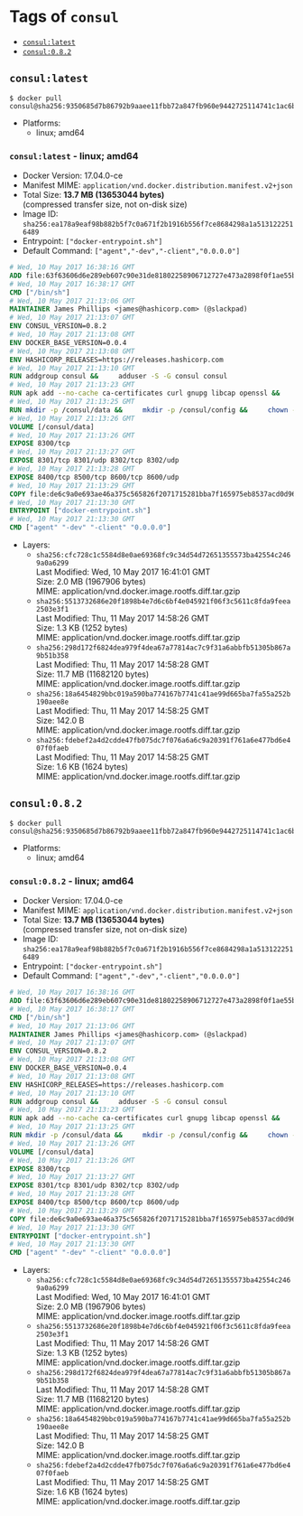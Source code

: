 <!-- THIS FILE IS GENERATED VIA './update-remote.sh' -->

# Tags of `consul`

-	[`consul:latest`](#consullatest)
-	[`consul:0.8.2`](#consul082)

## `consul:latest`

```console
$ docker pull consul@sha256:9350685d7b86792b9aaee11fbb72a847fb960e9442725114741c1ac6b512c5de
```

-	Platforms:
	-	linux; amd64

### `consul:latest` - linux; amd64

-	Docker Version: 17.04.0-ce
-	Manifest MIME: `application/vnd.docker.distribution.manifest.v2+json`
-	Total Size: **13.7 MB (13653044 bytes)**  
	(compressed transfer size, not on-disk size)
-	Image ID: `sha256:ea178a9eaf98b882b5f7c0a671f2b1916b556f7ce8684298a1a5131222516489`
-	Entrypoint: `["docker-entrypoint.sh"]`
-	Default Command: `["agent","-dev","-client","0.0.0.0"]`

```dockerfile
# Wed, 10 May 2017 16:38:16 GMT
ADD file:63f63606d6e289eb607c90e31de81802258906712727e473a2898f0f1ae55bb5 in / 
# Wed, 10 May 2017 16:38:17 GMT
CMD ["/bin/sh"]
# Wed, 10 May 2017 21:13:06 GMT
MAINTAINER James Phillips <james@hashicorp.com> (@slackpad)
# Wed, 10 May 2017 21:13:07 GMT
ENV CONSUL_VERSION=0.8.2
# Wed, 10 May 2017 21:13:08 GMT
ENV DOCKER_BASE_VERSION=0.0.4
# Wed, 10 May 2017 21:13:08 GMT
ENV HASHICORP_RELEASES=https://releases.hashicorp.com
# Wed, 10 May 2017 21:13:10 GMT
RUN addgroup consul &&     adduser -S -G consul consul
# Wed, 10 May 2017 21:13:23 GMT
RUN apk add --no-cache ca-certificates curl gnupg libcap openssl &&     gpg --recv-keys 91A6E7F85D05C65630BEF18951852D87348FFC4C &&     mkdir -p /tmp/build &&     cd /tmp/build &&     wget ${HASHICORP_RELEASES}/docker-base/${DOCKER_BASE_VERSION}/docker-base_${DOCKER_BASE_VERSION}_linux_amd64.zip &&     wget ${HASHICORP_RELEASES}/docker-base/${DOCKER_BASE_VERSION}/docker-base_${DOCKER_BASE_VERSION}_SHA256SUMS &&     wget ${HASHICORP_RELEASES}/docker-base/${DOCKER_BASE_VERSION}/docker-base_${DOCKER_BASE_VERSION}_SHA256SUMS.sig &&     gpg --batch --verify docker-base_${DOCKER_BASE_VERSION}_SHA256SUMS.sig docker-base_${DOCKER_BASE_VERSION}_SHA256SUMS &&     grep ${DOCKER_BASE_VERSION}_linux_amd64.zip docker-base_${DOCKER_BASE_VERSION}_SHA256SUMS | sha256sum -c &&     unzip docker-base_${DOCKER_BASE_VERSION}_linux_amd64.zip &&     cp bin/gosu bin/dumb-init /bin &&     wget ${HASHICORP_RELEASES}/consul/${CONSUL_VERSION}/consul_${CONSUL_VERSION}_linux_amd64.zip &&     wget ${HASHICORP_RELEASES}/consul/${CONSUL_VERSION}/consul_${CONSUL_VERSION}_SHA256SUMS &&     wget ${HASHICORP_RELEASES}/consul/${CONSUL_VERSION}/consul_${CONSUL_VERSION}_SHA256SUMS.sig &&     gpg --batch --verify consul_${CONSUL_VERSION}_SHA256SUMS.sig consul_${CONSUL_VERSION}_SHA256SUMS &&     grep consul_${CONSUL_VERSION}_linux_amd64.zip consul_${CONSUL_VERSION}_SHA256SUMS | sha256sum -c &&     unzip -d /bin consul_${CONSUL_VERSION}_linux_amd64.zip &&     cd /tmp &&     rm -rf /tmp/build &&     apk del gnupg openssl &&     rm -rf /root/.gnupg
# Wed, 10 May 2017 21:13:25 GMT
RUN mkdir -p /consul/data &&     mkdir -p /consul/config &&     chown -R consul:consul /consul
# Wed, 10 May 2017 21:13:26 GMT
VOLUME [/consul/data]
# Wed, 10 May 2017 21:13:26 GMT
EXPOSE 8300/tcp
# Wed, 10 May 2017 21:13:27 GMT
EXPOSE 8301/tcp 8301/udp 8302/tcp 8302/udp
# Wed, 10 May 2017 21:13:28 GMT
EXPOSE 8400/tcp 8500/tcp 8600/tcp 8600/udp
# Wed, 10 May 2017 21:13:29 GMT
COPY file:de6c9a0e693ae46a375c565826f2071715281bba7f165975eb8537acd0d96ff4 in /usr/local/bin/docker-entrypoint.sh 
# Wed, 10 May 2017 21:13:30 GMT
ENTRYPOINT ["docker-entrypoint.sh"]
# Wed, 10 May 2017 21:13:30 GMT
CMD ["agent" "-dev" "-client" "0.0.0.0"]
```

-	Layers:
	-	`sha256:cfc728c1c5584d8e0ae69368fc9c34d54d72651355573ba42554c2469a0a6299`  
		Last Modified: Wed, 10 May 2017 16:41:01 GMT  
		Size: 2.0 MB (1967906 bytes)  
		MIME: application/vnd.docker.image.rootfs.diff.tar.gzip
	-	`sha256:5513732686e20f1898b4e7d6c6bf4e045921f06f3c5611c8fda9feea2503e3f1`  
		Last Modified: Thu, 11 May 2017 14:58:26 GMT  
		Size: 1.3 KB (1252 bytes)  
		MIME: application/vnd.docker.image.rootfs.diff.tar.gzip
	-	`sha256:298d172f6824dea979f4dea67a77814ac7c9f31a6abbfb51305b867a9b51b358`  
		Last Modified: Thu, 11 May 2017 14:58:28 GMT  
		Size: 11.7 MB (11682120 bytes)  
		MIME: application/vnd.docker.image.rootfs.diff.tar.gzip
	-	`sha256:18a6454829bbc019a590ba774167b7741c41ae99d665ba7fa55a252b190aee8e`  
		Last Modified: Thu, 11 May 2017 14:58:25 GMT  
		Size: 142.0 B  
		MIME: application/vnd.docker.image.rootfs.diff.tar.gzip
	-	`sha256:fdebef2a4d2cdde47fb075dc7f076a6a6c9a20391f761a6e477bd6e407f0faeb`  
		Last Modified: Thu, 11 May 2017 14:58:25 GMT  
		Size: 1.6 KB (1624 bytes)  
		MIME: application/vnd.docker.image.rootfs.diff.tar.gzip

## `consul:0.8.2`

```console
$ docker pull consul@sha256:9350685d7b86792b9aaee11fbb72a847fb960e9442725114741c1ac6b512c5de
```

-	Platforms:
	-	linux; amd64

### `consul:0.8.2` - linux; amd64

-	Docker Version: 17.04.0-ce
-	Manifest MIME: `application/vnd.docker.distribution.manifest.v2+json`
-	Total Size: **13.7 MB (13653044 bytes)**  
	(compressed transfer size, not on-disk size)
-	Image ID: `sha256:ea178a9eaf98b882b5f7c0a671f2b1916b556f7ce8684298a1a5131222516489`
-	Entrypoint: `["docker-entrypoint.sh"]`
-	Default Command: `["agent","-dev","-client","0.0.0.0"]`

```dockerfile
# Wed, 10 May 2017 16:38:16 GMT
ADD file:63f63606d6e289eb607c90e31de81802258906712727e473a2898f0f1ae55bb5 in / 
# Wed, 10 May 2017 16:38:17 GMT
CMD ["/bin/sh"]
# Wed, 10 May 2017 21:13:06 GMT
MAINTAINER James Phillips <james@hashicorp.com> (@slackpad)
# Wed, 10 May 2017 21:13:07 GMT
ENV CONSUL_VERSION=0.8.2
# Wed, 10 May 2017 21:13:08 GMT
ENV DOCKER_BASE_VERSION=0.0.4
# Wed, 10 May 2017 21:13:08 GMT
ENV HASHICORP_RELEASES=https://releases.hashicorp.com
# Wed, 10 May 2017 21:13:10 GMT
RUN addgroup consul &&     adduser -S -G consul consul
# Wed, 10 May 2017 21:13:23 GMT
RUN apk add --no-cache ca-certificates curl gnupg libcap openssl &&     gpg --recv-keys 91A6E7F85D05C65630BEF18951852D87348FFC4C &&     mkdir -p /tmp/build &&     cd /tmp/build &&     wget ${HASHICORP_RELEASES}/docker-base/${DOCKER_BASE_VERSION}/docker-base_${DOCKER_BASE_VERSION}_linux_amd64.zip &&     wget ${HASHICORP_RELEASES}/docker-base/${DOCKER_BASE_VERSION}/docker-base_${DOCKER_BASE_VERSION}_SHA256SUMS &&     wget ${HASHICORP_RELEASES}/docker-base/${DOCKER_BASE_VERSION}/docker-base_${DOCKER_BASE_VERSION}_SHA256SUMS.sig &&     gpg --batch --verify docker-base_${DOCKER_BASE_VERSION}_SHA256SUMS.sig docker-base_${DOCKER_BASE_VERSION}_SHA256SUMS &&     grep ${DOCKER_BASE_VERSION}_linux_amd64.zip docker-base_${DOCKER_BASE_VERSION}_SHA256SUMS | sha256sum -c &&     unzip docker-base_${DOCKER_BASE_VERSION}_linux_amd64.zip &&     cp bin/gosu bin/dumb-init /bin &&     wget ${HASHICORP_RELEASES}/consul/${CONSUL_VERSION}/consul_${CONSUL_VERSION}_linux_amd64.zip &&     wget ${HASHICORP_RELEASES}/consul/${CONSUL_VERSION}/consul_${CONSUL_VERSION}_SHA256SUMS &&     wget ${HASHICORP_RELEASES}/consul/${CONSUL_VERSION}/consul_${CONSUL_VERSION}_SHA256SUMS.sig &&     gpg --batch --verify consul_${CONSUL_VERSION}_SHA256SUMS.sig consul_${CONSUL_VERSION}_SHA256SUMS &&     grep consul_${CONSUL_VERSION}_linux_amd64.zip consul_${CONSUL_VERSION}_SHA256SUMS | sha256sum -c &&     unzip -d /bin consul_${CONSUL_VERSION}_linux_amd64.zip &&     cd /tmp &&     rm -rf /tmp/build &&     apk del gnupg openssl &&     rm -rf /root/.gnupg
# Wed, 10 May 2017 21:13:25 GMT
RUN mkdir -p /consul/data &&     mkdir -p /consul/config &&     chown -R consul:consul /consul
# Wed, 10 May 2017 21:13:26 GMT
VOLUME [/consul/data]
# Wed, 10 May 2017 21:13:26 GMT
EXPOSE 8300/tcp
# Wed, 10 May 2017 21:13:27 GMT
EXPOSE 8301/tcp 8301/udp 8302/tcp 8302/udp
# Wed, 10 May 2017 21:13:28 GMT
EXPOSE 8400/tcp 8500/tcp 8600/tcp 8600/udp
# Wed, 10 May 2017 21:13:29 GMT
COPY file:de6c9a0e693ae46a375c565826f2071715281bba7f165975eb8537acd0d96ff4 in /usr/local/bin/docker-entrypoint.sh 
# Wed, 10 May 2017 21:13:30 GMT
ENTRYPOINT ["docker-entrypoint.sh"]
# Wed, 10 May 2017 21:13:30 GMT
CMD ["agent" "-dev" "-client" "0.0.0.0"]
```

-	Layers:
	-	`sha256:cfc728c1c5584d8e0ae69368fc9c34d54d72651355573ba42554c2469a0a6299`  
		Last Modified: Wed, 10 May 2017 16:41:01 GMT  
		Size: 2.0 MB (1967906 bytes)  
		MIME: application/vnd.docker.image.rootfs.diff.tar.gzip
	-	`sha256:5513732686e20f1898b4e7d6c6bf4e045921f06f3c5611c8fda9feea2503e3f1`  
		Last Modified: Thu, 11 May 2017 14:58:26 GMT  
		Size: 1.3 KB (1252 bytes)  
		MIME: application/vnd.docker.image.rootfs.diff.tar.gzip
	-	`sha256:298d172f6824dea979f4dea67a77814ac7c9f31a6abbfb51305b867a9b51b358`  
		Last Modified: Thu, 11 May 2017 14:58:28 GMT  
		Size: 11.7 MB (11682120 bytes)  
		MIME: application/vnd.docker.image.rootfs.diff.tar.gzip
	-	`sha256:18a6454829bbc019a590ba774167b7741c41ae99d665ba7fa55a252b190aee8e`  
		Last Modified: Thu, 11 May 2017 14:58:25 GMT  
		Size: 142.0 B  
		MIME: application/vnd.docker.image.rootfs.diff.tar.gzip
	-	`sha256:fdebef2a4d2cdde47fb075dc7f076a6a6c9a20391f761a6e477bd6e407f0faeb`  
		Last Modified: Thu, 11 May 2017 14:58:25 GMT  
		Size: 1.6 KB (1624 bytes)  
		MIME: application/vnd.docker.image.rootfs.diff.tar.gzip
